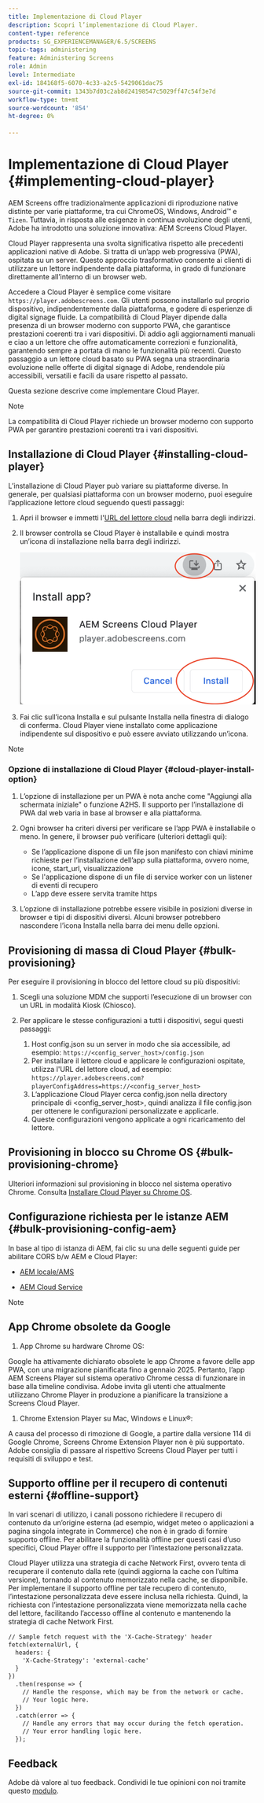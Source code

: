 ```yaml
---
title: Implementazione di Cloud Player
description: Scopri l’implementazione di Cloud Player.
content-type: reference
products: SG_EXPERIENCEMANAGER/6.5/SCREENS
topic-tags: administering
feature: Administering Screens
role: Admin
level: Intermediate
exl-id: 184168f5-6070-4c33-a2c5-5429061dac75
source-git-commit: 1343b7d03c2ab8d24198547c5029ff47c54f3e7d
workflow-type: tm+mt
source-wordcount: '854'
ht-degree: 0%

---
```


# Implementazione di Cloud Player {#implementing-cloud-player}

AEM Screens offre tradizionalmente applicazioni di riproduzione native distinte per varie piattaforme, tra cui ChromeOS, Windows, Android™ e `Tizen`. Tuttavia, in risposta alle esigenze in continua evoluzione degli utenti, Adobe ha introdotto una soluzione innovativa: AEM Screens Cloud Player.

Cloud Player rappresenta una svolta significativa rispetto alle precedenti applicazioni native di Adobe. Si tratta di un’app web progressiva (PWA), ospitata su un server. Questo approccio trasformativo consente ai clienti di utilizzare un lettore indipendente dalla piattaforma, in grado di funzionare direttamente all’interno di un browser web.

Accedere a Cloud Player è semplice come visitare `https://player.adobescreens.com`. Gli utenti possono installarlo sul proprio dispositivo, indipendentemente dalla piattaforma, e godere di esperienze di digital signage fluide. La compatibilità di Cloud Player dipende dalla presenza di un browser moderno con supporto PWA, che garantisce prestazioni coerenti tra i vari dispositivi. Dì addio agli aggiornamenti manuali e ciao a un lettore che offre automaticamente correzioni e funzionalità, garantendo sempre a portata di mano le funzionalità più recenti. Questo passaggio a un lettore cloud basato su PWA segna una straordinaria evoluzione nelle offerte di digital signage di Adobe, rendendole più accessibili, versatili e facili da usare rispetto al passato.

Questa sezione descrive come implementare Cloud Player.

>[!NOTE]
>
>La compatibilità di Cloud Player richiede un browser moderno con supporto PWA per garantire prestazioni coerenti tra i vari dispositivi.

## Installazione di Cloud Player {#installing-cloud-player}

L’installazione di Cloud Player può variare su piattaforme diverse. In generale, per qualsiasi piattaforma con un browser moderno, puoi eseguire l’applicazione lettore cloud seguendo questi passaggi:

1. Apri il browser e immetti l&#39;[URL del lettore cloud](https://player.adobescreens.com/content/dam/universal-player/firmware.html) nella barra degli indirizzi.
1. Il browser controlla se Cloud Player è installabile e quindi mostra un’icona di installazione nella barra degli indirizzi.

   ![immagine](/help/user-guide/assets/cloud-player-install.png)

1. Fai clic sull’icona Installa e sul pulsante Installa nella finestra di dialogo di conferma. Cloud Player viene installato come applicazione indipendente sul dispositivo e può essere avviato utilizzando un’icona.

>[!NOTE]
>
>### Opzione di installazione di Cloud Player {#cloud-player-install-option}
>
>1. L’opzione di installazione per un PWA è nota anche come &quot;Aggiungi alla schermata iniziale&quot; o funzione A2HS. Il supporto per l’installazione di PWA dal web varia in base al browser e alla piattaforma.
>1. Ogni browser ha criteri diversi per verificare se l’app PWA è installabile o meno. In genere, il browser può verificare (ulteriori dettagli qui):
>
>    * Se l’applicazione dispone di un file json manifesto con chiavi minime richieste per l’installazione dell’app sulla piattaforma, ovvero nome, icone, start_url, visualizzazione
>    * Se l&#39;applicazione dispone di un file di service worker con un listener di eventi di recupero
>    * L’app deve essere servita tramite https
>
>1. L’opzione di installazione potrebbe essere visibile in posizioni diverse in browser e tipi di dispositivi diversi. Alcuni browser potrebbero nascondere l’icona Installa nella barra dei menu delle opzioni.

## Provisioning di massa di Cloud Player {#bulk-provisioning}

Per eseguire il provisioning in blocco del lettore cloud su più dispositivi:

1. Scegli una soluzione MDM che supporti l’esecuzione di un browser con un URL in modalità Kiosk (Chiosco).
1. Per applicare le stesse configurazioni a tutti i dispositivi, segui questi passaggi:

   1. Host config.json su un server in modo che sia accessibile, ad esempio: `https://<config_server_host>/config.json`
   1. Per installare il lettore cloud e applicare le configurazioni ospitate, utilizza l&#39;URL del lettore cloud, ad esempio: `https://player.adobescreens.com?playerConfigAddress=https://<config_server_host>`
   1. L’applicazione Cloud Player cerca config.json nella directory principale di &lt;config_server_host>, quindi analizza il file config.json per ottenere le configurazioni personalizzate e applicarle.
   1. Queste configurazioni vengono applicate a ogni ricaricamento del lettore.

## Provisioning in blocco su Chrome OS {#bulk-provisioning-chrome}

Ulteriori informazioni sul provisioning in blocco nel sistema operativo Chrome. Consulta [Installare Cloud Player su Chrome OS](https://main--screens-franklin-documentation--hlxscreens.hlx.live/updates/cloud-player/guides/chromeos-install-cloud-player). <!-- `https://www.adobe.com/go/aem_screens_cloud_player_it` -->

## Configurazione richiesta per le istanze AEM {#bulk-provisioning-config-aem}

In base al tipo di istanza di AEM, fai clic su una delle seguenti guide per abilitare CORS b/w AEM e Cloud Player:

* [AEM locale/AMS](https://main--screens-franklin-documentation--hlxscreens.hlx.live/updates/cloud-player/guides/cors-settings-aem-onpremandams) <!-- `https://www.adobe.com/go/aem_screens_cors_ams_it` -->

* [AEM Cloud Service](https://main--screens-franklin-documentation--hlxscreens.hlx.live/updates/cloud-player/guides/cors-settings-aem-cs) <!-- `https://www.adobe.com/go/aem_screens_cors_aemaacs_it` -->


>[!NOTE]
>
>## App Chrome obsolete da Google
>
>1. App Chrome su hardware Chrome OS:
>
>   Google ha attivamente dichiarato obsolete le app Chrome a favore delle app PWA, con una migrazione pianificata fino a gennaio 2025. Pertanto, l’app AEM Screens Player sul sistema operativo Chrome cessa di funzionare in base alla timeline condivisa. Adobe invita gli utenti che attualmente utilizzano Chrome Player in produzione a pianificare la transizione a Screens Cloud Player.
>
>1. Chrome Extension Player su Mac, Windows e Linux®:
>
>   A causa del processo di rimozione di Google, a partire dalla versione 114 di Google Chrome, Screens Chrome Extension Player non è più supportato. Adobe consiglia di passare al rispettivo Screens Cloud Player per tutti i requisiti di sviluppo e test.

## Supporto offline per il recupero di contenuti esterni {#offline-support}

In vari scenari di utilizzo, i canali possono richiedere il recupero di contenuto da un’origine esterna (ad esempio, widget meteo o applicazioni a pagina singola integrate in Commerce) che non è in grado di fornire supporto offline. Per abilitare la funzionalità offline per questi casi d’uso specifici, Cloud Player offre il supporto per l’intestazione personalizzata.

Cloud Player utilizza una strategia di cache Network First, ovvero tenta di recuperare il contenuto dalla rete (quindi aggiorna la cache con l’ultima versione), tornando al contenuto memorizzato nella cache, se disponibile. Per implementare il supporto offline per tale recupero di contenuto, l’intestazione personalizzata deve essere inclusa nella richiesta. Quindi, la richiesta con l’intestazione personalizzata viene memorizzata nella cache del lettore, facilitando l’accesso offline al contenuto e mantenendo la strategia di cache Network First.

```
// Sample fetch request with the 'X-Cache-Strategy' header
fetch(externalUrl, {
  headers: {
    'X-Cache-Strategy': 'external-cache'
  }
})
  .then(response => {
    // Handle the response, which may be from the network or cache.
    // Your logic here.
  })
  .catch(error => {
    // Handle any errors that may occur during the fetch operation.
    // Your error handling logic here.
  }); 
```

## Feedback

Adobe dà valore al tuo feedback. Condividi le tue opinioni con noi tramite questo [modulo](https://forms.office.com/pages/responsepage.aspx?id=Wht7-jR7h0OUrtLBeN7O4TFE0b_GjstOj6I1uGs9vLpURVdWWklQQTZZRTFVNEhRVlBWWldMWlJXOC4u).
